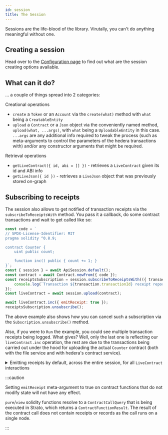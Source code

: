 ```yaml
---
id: session
title: The Session
---
```


Sessions are the life-blood of the library. Virutally, you can't do anything meaningful without one.

## Creating a session
Head over to the [Configuration page](../configuration.md#introduction) to find out what are the session creating options available.

## What can it do?
... a couple of things spread into 2 categories:

Creational operations
* `create` a `Token` or an `Account` via the `create(what)` method with `what` being a `CreatableEntity`
* `upload` a `Contract` or a `Json` object via the conveniently named method, `upload(what, ...args)`, with `what` being a `UploadableEntity` in this case. `...args` are any additional info required to tweak the process (such as meta-arguments to control the parameters of the hedera transactions with) and/or any constructor arguments that might be required.

Retrieval operations
* `getLiveContract({ id, abi = [] })` - retrieves a `LiveContract` given its id and ABI info
* `getLiveJson({ id })` - retrieves a `LiveJson` object that was previously stored on-graph

## Subscribing to receipts
The session also allows to get notified of transaction receipts via the `subscribeToReceiptsWith` method. You pass it a callback, do some contract transactions and wait to get called like so:

```js live=true containerKey=subscribe_to_receipts
const code = `
// SPDX-License-Identifier: MIT
pragma solidity ^0.8.9;

contract Counter {
    uint public count;

    function inc() public { count += 1; }
}`;
const { session } = await ApiSession.default();
const contract = await Contract.newFrom({ code });
const receiptsSubscription = session.subscribeToReceiptsWith(({ transaction, receipt }) => {
    console.log(`Transaction ${transaction.transactionId} receipt reported finishing with status ${receipt.status}`);
});
const liveContract = await session.upload(contract);

await liveContract.inc({ emitReceipt: true });
receiptsSubscription.unsubscribe();
```

The above example also shows how you can cancel such a subscription via the `Subscription.unsubscribe()` method.

Also, if you were to `Run` the example, you could see multiple transaction receipts being logged. What gives? Well, only the last one is reflecting our `liveContract.inc` operation, the rest are due to the transactions being carried out under the hood for uploading the actual `Counter` contract (both with the file service and with hedera's contract service).

<details>
  <summary>Emitting receipts by default, across the entire session, for all <code>LiveContract</code> interactions</summary>

In the above snippet we saw how one could emit an on-demand receipt (via the live-contract meta-arguments property of `emitReceipt` in `liveContract.inc({ emitReceipt: true })`) per individual contract method calls. That's great for controlling and keeping costs down, but what if we would like to have this behavior as default across the session usage?

To do that, you could either [set the `HEDERAS_DEFAULT_EMIT_LIVE_CONTRACT_RECEIPTS` environment option to `true`](../configuration.md#big-table-o-parameters) or have its runtime counter-part, `session.defaults.emitLiveContractReceipts`, to the same value.

The runtime variant will look something like this:
```json
const { session } = await ApiSession.default({
  session: { defaults: { emitLiveContractReceipts: true } }
});
```

Following this, you could get rid of the `{ emitReceipt: true }` meta-argument and just end up with a clean and more easily readable, `await liveContract.greet()` call.

</details>

:::caution

Setting `emitReceipt` meta-argument to true on contract functions that do not modify state will not have any effect. 

`pure`/`view` solidity functions resolve to a `ContractCallQuery` that is being executed in Strato, which returns a `ContractFunctionResult`. The result of the contract call does not contain receipts or records as the call runs on a single node.

:::